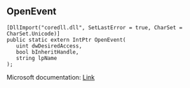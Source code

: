 ## OpenEvent

```
[DllImport("coredll.dll", SetLastError = true, CharSet = CharSet.Unicode)]
public static extern IntPtr OpenEvent(
   uint dwDesiredAccess,
   bool bInheritHandle,
   string lpName
);
```

Microsoft documentation: [Link](https://docs.microsoft.com/en-us/windows/win32/api/synchapi/nf-synchapi-openeventw)
